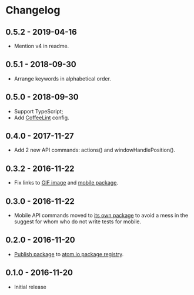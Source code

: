 # Changelog

## 0.5.2 - 2019-04-16

* Mention v4 in readme.

## 0.5.1 - 2018-09-30

* Arrange keywords in alphabetical order.

## 0.5.0 - 2018-09-30

* Support TypeScript;
* Add [CoffeeLint](https://github.com/clutchski/coffeelint) config.

## 0.4.0 - 2017-11-27

* Add 2 new API commands: actions() and windowHandlePosition().

## 0.3.2 - 2016-11-22

* Fix links to [GIF image](https://giphy.com/gifs/atom-snippets-3o7TKv9GnmHIjJpbYA) and [mobile package](https://atom.io/packages/webdriverio-mobile-snippets).

## 0.3.0 - 2016-11-22

* Mobile API commands moved to [its own package](https://atom.io/packages/webdriverio-mobile-snippets) to avoid a mess in the suggest for whom who do not write tests for mobile.

## 0.2.0 - 2016-11-20

* [Publish package](http://flight-manual.atom.io/hacking-atom/sections/publishing/) to [atom.io package registry](https://atom.io/packages/webdriverio-snippets).

## 0.1.0 - 2016-11-20

* Initial release
